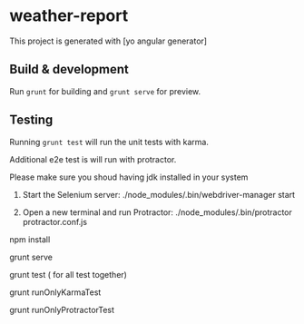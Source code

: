 # weather-report

This project is generated with [yo angular generator] 

## Build & development

Run `grunt` for building and `grunt serve` for preview.

## Testing

Running `grunt test` will run the unit tests with karma.

Additional e2e test is will run with protractor.



Please make sure you shoud having jdk installed in your system

1. Start the Selenium server:
./node_modules/.bin/webdriver-manager start

2. Open a new terminal and run Protractor:
./node_modules/.bin/protractor protractor.conf.js


npm install 

grunt serve

grunt test ( for all test together)

grunt runOnlyKarmaTest

grunt runOnlyProtractorTest


